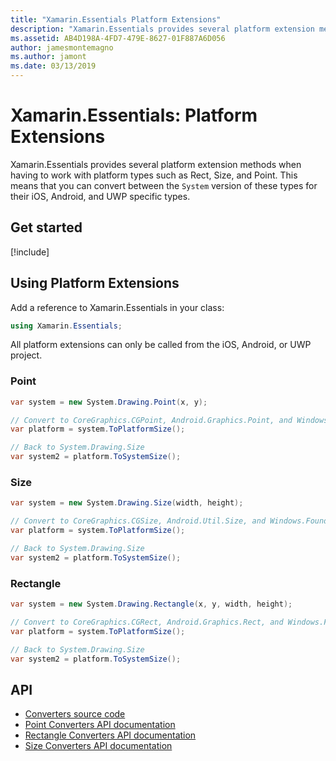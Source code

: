 ```yaml
---
title: "Xamarin.Essentials Platform Extensions"
description: "Xamarin.Essentials provides several platform extension methods when having to work with platform types such as Rect, Size, and Point."
ms.assetid: AB4D198A-4FD7-479E-8627-01F887A6D056
author: jamesmontemagno
ms.author: jamont
ms.date: 03/13/2019
---
```


# Xamarin.Essentials: Platform Extensions

Xamarin.Essentials provides several platform extension methods when having to work with platform types such as Rect, Size, and Point. This means that you can convert between the `System` version of these types for their iOS, Android, and UWP specific types. 

## Get started

[!include[](~/essentials/includes/get-started.md)]

## Using Platform Extensions

Add a reference to Xamarin.Essentials in your class:

```csharp
using Xamarin.Essentials;
```

All platform extensions can only be called from the iOS, Android, or UWP project.

### Point

```csharp
var system = new System.Drawing.Point(x, y);

// Convert to CoreGraphics.CGPoint, Android.Graphics.Point, and Windows.Foundation.Point
var platform = system.ToPlatformSize();

// Back to System.Drawing.Size
var system2 = platform.ToSystemSize();
```

### Size

```csharp
var system = new System.Drawing.Size(width, height);

// Convert to CoreGraphics.CGSize, Android.Util.Size, and Windows.Foundation.Size
var platform = system.ToPlatformSize();

// Back to System.Drawing.Size
var system2 = platform.ToSystemSize();
```

### Rectangle

```csharp
var system = new System.Drawing.Rectangle(x, y, width, height);

// Convert to CoreGraphics.CGRect, Android.Graphics.Rect, and Windows.Foundation.Rect
var platform = system.ToPlatformSize();

// Back to System.Drawing.Size
var system2 = platform.ToSystemSize();
```

## API

- [Converters source code](https://github.com/xamarin/Essentials/tree/master/Xamarin.Essentials/Types/PlatformExtensions)
- [Point Converters API documentation](xref:Xamarin.Essentials.PointExtensions)
- [Rectangle Converters API documentation](xref:Xamarin.Essentials.RectangleExtensions)
- [Size Converters API documentation](xref:Xamarin.Essentials.SizeExtensions)

